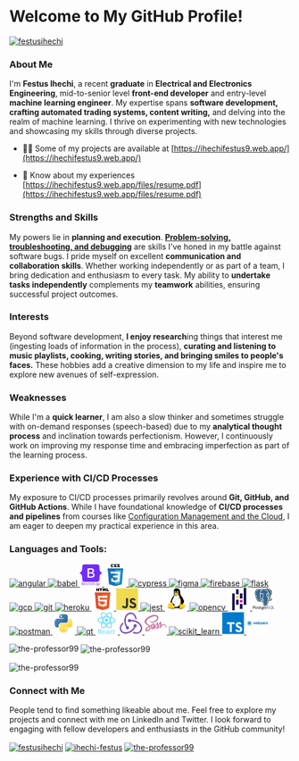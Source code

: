 <h1>Welcome to My GitHub Profile!</h1>

<p align="left"> <a href="https://twitter.com/festusihechi" target="blank"><img src="https://img.shields.io/twitter/follow/festusihechi?logo=twitter&style=for-the-badge" alt="festusihechi" /></a> </p>

### About Me
I'm <strong>Festus Ihechi</strong>, a recent <strong>graduate</strong> in <strong>Electrical and Electronics Engineering</strong>, mid-to-senior level <strong>front-end developer</strong> and entry-level <strong>machine learning engineer</strong>. My expertise spans <strong>software development, crafting automated trading systems, content writing,</strong> and delving into the realm of machine learning. I thrive on experimenting with new technologies and showcasing my skills through diverse projects.

- 👨‍💻 Some of my projects are available at [https://ihechifestus9.web.app/](https://ihechifestus9.web.app/)

- 📄 Know about my experiences [https://ihechifestus9.web.app/files/resume.pdf](https://ihechifestus9.web.app/files/resume.pdf)

### Strengths and Skills
My powers lie in <strong>planning and execution</strong>. [<strong>Problem-solving, troubleshooting, and debugging</strong>](https://www.coursera.org/learn/troubleshooting-debugging-techniques) are skills I've honed in my battle against software bugs. I pride myself on excellent <strong>communication and collaboration skills</strong>. Whether working independently or as part of a team, I bring dedication and enthusiasm to every task. My ability to <strong>undertake tasks independently</strong> complements my <strong>teamwork</strong> abilities, ensuring successful project outcomes.

### Interests
Beyond software development, <strong>I enjoy research</strong>ing things that interest me (ingesting loads of information in the process), <strong> curating and listening to music playlists, cooking, writing stories, and bringing smiles to people's faces.</strong> These hobbies add a creative dimension to my life and inspire me to explore new avenues of self-expression.

### Weaknesses
While I'm a <strong>quick learner</strong>, I am also a slow thinker and sometimes struggle with on-demand responses (speech-based) due to my <strong>analytical thought process</strong> and inclination towards perfectionism. However, I continuously work on improving my response time and embracing imperfection as part of the learning process.

### Experience with CI/CD Processes
My exposure to CI/CD processes primarily revolves around <strong>Git, GitHub, and GitHub Actions</strong>. While I have foundational knowledge of <strong>CI/CD processes and pipelines</strong> from courses like [Configuration Management and the Cloud,](https://www.coursera.org/learn/configuration-management-cloud) I am eager to deepen my practical experience in this area.

<h3 align="left">Languages and Tools:</h3>
<p align="left"> <a href="https://angular.io" target="_blank" rel="noreferrer"> <img src="https://angular.io/assets/images/logos/angular/angular.svg" alt="angular" width="40" height="40"/> </a> <a href="https://babeljs.io/" target="_blank" rel="noreferrer"> <img src="https://www.vectorlogo.zone/logos/babeljs/babeljs-icon.svg" alt="babel" width="40" height="40"/> </a> <a href="https://getbootstrap.com" target="_blank" rel="noreferrer"> <img src="https://raw.githubusercontent.com/devicons/devicon/master/icons/bootstrap/bootstrap-plain-wordmark.svg" alt="bootstrap" width="40" height="40"/> </a> <a href="https://www.w3schools.com/css/" target="_blank" rel="noreferrer"> <img src="https://raw.githubusercontent.com/devicons/devicon/master/icons/css3/css3-original-wordmark.svg" alt="css3" width="40" height="40"/> </a> <a href="https://www.cypress.io" target="_blank" rel="noreferrer"> <img src="https://raw.githubusercontent.com/simple-icons/simple-icons/6e46ec1fc23b60c8fd0d2f2ff46db82e16dbd75f/icons/cypress.svg" alt="cypress" width="40" height="40"/> </a> <a href="https://www.figma.com/" target="_blank" rel="noreferrer"> <img src="https://www.vectorlogo.zone/logos/figma/figma-icon.svg" alt="figma" width="40" height="40"/> </a> <a href="https://firebase.google.com/" target="_blank" rel="noreferrer"> <img src="https://www.vectorlogo.zone/logos/firebase/firebase-icon.svg" alt="firebase" width="40" height="40"/> </a> <a href="https://flask.palletsprojects.com/" target="_blank" rel="noreferrer"> <img src="https://www.vectorlogo.zone/logos/pocoo_flask/pocoo_flask-icon.svg" alt="flask" width="40" height="40"/> </a> <a href="https://cloud.google.com" target="_blank" rel="noreferrer"> <img src="https://www.vectorlogo.zone/logos/google_cloud/google_cloud-icon.svg" alt="gcp" width="40" height="40"/> </a> <a href="https://git-scm.com/" target="_blank" rel="noreferrer"> <img src="https://www.vectorlogo.zone/logos/git-scm/git-scm-icon.svg" alt="git" width="40" height="40"/> </a> <a href="https://heroku.com" target="_blank" rel="noreferrer"> <img src="https://www.vectorlogo.zone/logos/heroku/heroku-icon.svg" alt="heroku" width="40" height="40"/> </a> <a href="https://www.w3.org/html/" target="_blank" rel="noreferrer"> <img src="https://raw.githubusercontent.com/devicons/devicon/master/icons/html5/html5-original-wordmark.svg" alt="html5" width="40" height="40"/> </a> <a href="https://developer.mozilla.org/en-US/docs/Web/JavaScript" target="_blank" rel="noreferrer"> <img src="https://raw.githubusercontent.com/devicons/devicon/master/icons/javascript/javascript-original.svg" alt="javascript" width="40" height="40"/> </a> <a href="https://jestjs.io" target="_blank" rel="noreferrer"> <img src="https://www.vectorlogo.zone/logos/jestjsio/jestjsio-icon.svg" alt="jest" width="40" height="40"/> </a> <a href="https://www.linux.org/" target="_blank" rel="noreferrer"> <img src="https://raw.githubusercontent.com/devicons/devicon/master/icons/linux/linux-original.svg" alt="linux" width="40" height="40"/> </a> <a href="https://opencv.org/" target="_blank" rel="noreferrer"> <img src="https://www.vectorlogo.zone/logos/opencv/opencv-icon.svg" alt="opencv" width="40" height="40"/> </a> <a href="https://pandas.pydata.org/" target="_blank" rel="noreferrer"> <img src="https://raw.githubusercontent.com/devicons/devicon/2ae2a900d2f041da66e950e4d48052658d850630/icons/pandas/pandas-original.svg" alt="pandas" width="40" height="40"/> </a> <a href="https://www.postgresql.org" target="_blank" rel="noreferrer"> <img src="https://raw.githubusercontent.com/devicons/devicon/master/icons/postgresql/postgresql-original-wordmark.svg" alt="postgresql" width="40" height="40"/> </a> <a href="https://postman.com" target="_blank" rel="noreferrer"> <img src="https://www.vectorlogo.zone/logos/getpostman/getpostman-icon.svg" alt="postman" width="40" height="40"/> </a> <a href="https://www.python.org" target="_blank" rel="noreferrer"> <img src="https://raw.githubusercontent.com/devicons/devicon/master/icons/python/python-original.svg" alt="python" width="40" height="40"/> </a> <a href="https://www.qt.io/" target="_blank" rel="noreferrer"> <img src="https://upload.wikimedia.org/wikipedia/commons/0/0b/Qt_logo_2016.svg" alt="qt" width="40" height="40"/> </a> <a href="https://reactjs.org/" target="_blank" rel="noreferrer"> <img src="https://raw.githubusercontent.com/devicons/devicon/master/icons/react/react-original-wordmark.svg" alt="react" width="40" height="40"/> </a> <a href="https://redux.js.org" target="_blank" rel="noreferrer"> <img src="https://raw.githubusercontent.com/devicons/devicon/master/icons/redux/redux-original.svg" alt="redux" width="40" height="40"/> </a> <a href="https://sass-lang.com" target="_blank" rel="noreferrer"> <img src="https://raw.githubusercontent.com/devicons/devicon/master/icons/sass/sass-original.svg" alt="sass" width="40" height="40"/> </a> <a href="https://scikit-learn.org/" target="_blank" rel="noreferrer"> <img src="https://upload.wikimedia.org/wikipedia/commons/0/05/Scikit_learn_logo_small.svg" alt="scikit_learn" width="40" height="40"/> </a> <a href="https://www.typescriptlang.org/" target="_blank" rel="noreferrer"> <img src="https://raw.githubusercontent.com/devicons/devicon/master/icons/typescript/typescript-original.svg" alt="typescript" width="40" height="40"/> </a> <a href="https://webpack.js.org" target="_blank" rel="noreferrer"> <img src="https://raw.githubusercontent.com/devicons/devicon/d00d0969292a6569d45b06d3f350f463a0107b0d/icons/webpack/webpack-original-wordmark.svg" alt="webpack" width="40" height="40"/> </a> </p>

<p><img align="left" src="https://github-readme-stats.vercel.app/api/top-langs?username=the-professor99&show_icons=true&locale=en&layout=compact" alt="the-professor99" /></p>

<p>&nbsp;<img align="center" src="https://github-readme-stats.vercel.app/api?username=the-professor99&show_icons=true&locale=en" alt="the-professor99" /></p>

<p><img align="center" src="https://github-readme-streak-stats.herokuapp.com/?user=the-professor99&" alt="the-professor99" /></p>


### Connect with Me
People tend to find something likeable about me. Feel free to explore my projects and connect with me on LinkedIn and Twitter. I look forward to engaging with fellow developers and enthusiasts in the GitHub community!
<p align="left">
<a href="https://twitter.com/festusihechi" target="blank"><img align="center" src="https://raw.githubusercontent.com/rahuldkjain/github-profile-readme-generator/master/src/images/icons/Social/twitter.svg" alt="festusihechi" height="30" width="40" /></a>
<a href="https://linkedin.com/in/ihechi-festus" target="blank"><img align="center" src="https://raw.githubusercontent.com/rahuldkjain/github-profile-readme-generator/master/src/images/icons/Social/linked-in-alt.svg" alt="ihechi-festus" height="30" width="40" /></a>
<a href="https://www.leetcode.com/the-professor99" target="blank"><img align="center" src="https://raw.githubusercontent.com/rahuldkjain/github-profile-readme-generator/master/src/images/icons/Social/leet-code.svg" alt="the-professor99" height="30" width="40" /></a>
</p>
